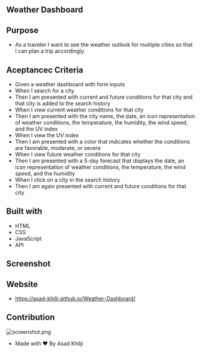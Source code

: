 ## Weather Dashboard

## Purpose

* As a traveler I want to see the weather outlook for multiple cities so that I can plan a trip accordingly.

## Aceptancec Criteria 

* Given a weather dashboard with form inputs
* When I search for a city
* Then I am presented with current and future conditions for that city and that city is added to the search history
* When I view current weather conditions for that city
* Then I am presented with the city name, the date, an icon representation of weather conditions, the temperature, the humidity, the wind speed, and the UV index
* When I view the UV index
* Then I am presented with a color that indicates whether the conditions are favorable, moderate, or severe
* When I view future weather conditions for that city
* Then I am presented with a 5-day forecast that displays the date, an icon representation of weather conditions, the temperature, the wind speed, and the humidity
* When I click on a city in the search history
* Then I am again presented with current and future conditions for that city

## Built with

* HTML
* CSS
* JavaScript
* API

## Screenshot

## Website

* https://asad-khilji.github.io/Weather-Dashboard/

## Contribution

![screenshot.png]()

* Made with ❤️ By Asad Khilji
